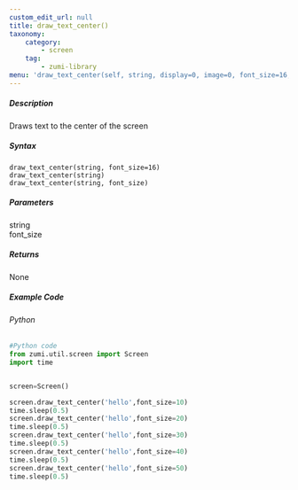 ```yaml
---
custom_edit_url: null
title: draw_text_center()
taxonomy:
    category:
        - screen
    tag:
        - zumi-library
menu: 'draw_text_center(self, string, display=0, image=0, font_size=16, clear=True)'
---
```


##### Description
Draws text to the center of the screen

##### Syntax
```draw_text_center(string, font_size=16)```<br />
```draw_text_center(string)```<br />
```draw_text_center(string, font_size)```<br />


##### Parameters
string\
font_size

##### Returns
None

##### Example Code
###### Python
```python
#Python code
from zumi.util.screen import Screen
import time


screen=Screen()

screen.draw_text_center('hello',font_size=10)
time.sleep(0.5)
screen.draw_text_center('hello',font_size=20)
time.sleep(0.5)
screen.draw_text_center('hello',font_size=30)
time.sleep(0.5)
screen.draw_text_center('hello',font_size=40)
time.sleep(0.5)
screen.draw_text_center('hello',font_size=50)
time.sleep(0.5)
```
